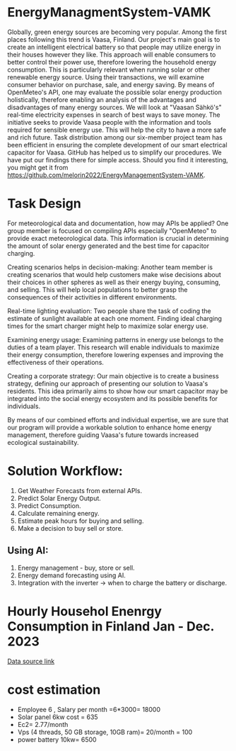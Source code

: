 # EnergyManagmentSystem-VAMK
Globally, green energy sources are becoming very popular. Among the first places following this trend is Vaasa, Finland. Our project's main goal is to create an intelligent electrical battery so that people may utilize energy in their houses however they like. This approach will enable consumers to better control their power use, therefore lowering the household energy consumption. This is particularly relevant when running solar or other renewable energy source.
Using their transactions, we will examine consumer behavior on purchase, sale, and energy saving. By means of OpenMeteo's API, one may evaluate the possible solar energy production holistically, therefore enabling an analysis of the advantages and disadvantages of many energy sources. We will look at "Vaasan Sähkö's" real-time electricity expenses in search of best ways to save money.
The initiative seeks to provide Vaasa people with the information and tools required for sensible energy use. This will help the city to have a more safe and rich future.
Task distribution among our six-member project team has been efficient in ensuring the complete development of our smart electrical capacitor for Vaasa. GitHub has helped us to simplify our procedures. We have put our findings there for simple access. Should you find it interesting, you might get it from https://github.com/melorin2022/EnergyManagementSystem-VAMK.

# Task Design

For meteorological data and documentation, how may APIs be applied? 
One group member is focused on compiling APIs especially "OpenMeteo" to provide exact meteorological data. This information is crucial in determining the amount of solar energy generated and the best time for 
capacitor charging.

Creating scenarios helps in decision-making: Another team member is creating scenarios that would help customers make wise decisions about their choices in other spheres as well as their energy buying, consuming, and selling. This will help local populations to better grasp the consequences of their activities in different environments.

Real-time lighting evaluation:
Two people share the task of coding the estimate of sunlight available at each one moment. Finding ideal charging times for the smart charger might help to maximize solar energy use.

Examining energy usage:
Examining patterns in energy use belongs to the duties of a team player. This research will enable individuals to maximize their energy consumption, therefore lowering expenses and improving the effectiveness of their operations.

Creating a corporate strategy:
Our main objective is to create a business strategy, defining our approach of presenting our solution to Vaasa's residents. This idea primarily aims to show how our smart capacitor may be integrated into the social energy ecosystem and its possible benefits for individuals.

By means of our combined efforts and individual expertise, we are sure that our program will provide a workable solution to enhance home energy management, therefore guiding Vaasa's future towards increased ecological sustainability.

# Solution Workflow:

1. Get Weather Forecasts from external APIs.
2. Predict Solar Energy Output.
3. Predict Consumption.
4. Calculate remaining energy.
5. Estimate peak hours for buying and selling.
6. Make a decision to buy sell or store.

## Using AI:

1. Energy management - buy, store or sell.
2. Energy demand forecasting using AI.
3. Integration with the inverter -> when to charge the battery or discharge.
   

# Hourly Househol Enenrgy Consumption in Finland Jan - Dec. 2023
[Data source link](https://data.fingrid.fi/en/datasets/364)

# cost estimation
- Employee 6 , Salary per month =6*3000= 18000
- Solar panel 6kw cost = 635
- Ec2= 2.77/month
- Vps (4 threads, 50 GB storage, 10GB ram)= 20/month = 100
- power battery 10kw= 6500
